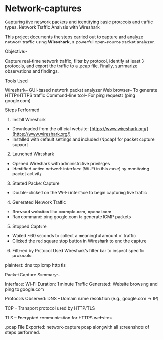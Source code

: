 # Network-captures
Capturing live network packets and identifying basic protocols and traffic types.
Network Traffic Analysis with Wireshark

This project documents the steps carried out to capture and analyze network traffic using **Wireshark**, a powerful open-source packet analyzer.

Objective:-

Capture real-time network traffic, filter by protocol, identify at least 3 protocols, and export the traffic to a .pcap file. Finally, summarize observations and findings.

Tools Used

Wireshark– GUI-based network packet analyzer
Web browser– To generate HTTP/HTTPS traffic
Command-line tool– For ping requests (ping google.com)

Steps Performed

1. Install Wireshark
- Downloaded from the official website: [https://www.wireshark.org/](https://www.wireshark.org/)
- Installed with default settings and included (Npcap) for packet capture support

2. Launched Wireshark
- Opened Wireshark with administrative privileges
- Identified active network interface (Wi-Fi in this case) by monitoring packet activity

3. Started Packet Capture
- Double-clicked on the Wi-Fi interface to begin capturing live traffic

4. Generated Network Traffic
- Browsed websites like example.com, openai.com
- Ran command: ping google.com to generate ICMP packets

5. Stopped Capture
- Waited ~60 seconds to collect a meaningful amount of traffic
- Clicked the red square stop button in Wireshark to end the capture

6. Filtered by Protocol
Used Wireshark’s filter bar to inspect specific protocols:

plaintext:
dns
tcp
icmp
http
tls



Packet Capture Summary:-

Interface: Wi-Fi
Duration: 1 minute
Traffic Generated: Website browsing and ping to google.com

Protocols Observed:
DNS – Domain name resolution (e.g., google.com → IP)

TCP – Transport protocol used by HTTP/TLS

TLS – Encrypted communication for HTTPS websites


.pcap File Exported: network-capture.pcap
alongwith all screenshots of steps performed.
